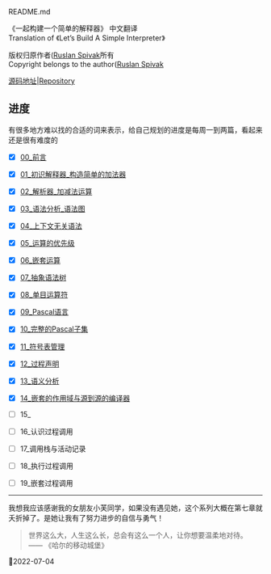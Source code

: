 README.md

《一起构建一个简单的解释器》 中文翻译  
Translation of 《Let’s Build A Simple Interpreter》 

版权归原作者([Ruslan Spivak](https://ruslanspivak.com/)所有  
Copyright belongs to the author([Ruslan Spivak](https://ruslanspivak.com/)

[源码地址](https://github.com/rspivak/lsbasi)|[Repository](https://github.com/rspivak/lsbasi)

## 进度  

有很多地方难以找的合适的词来表示，给自己规划的进度是每周一到两篇，看起来还是很有难度的

- [x] [00_前言](./lsbasi_cn/00_前言.md)  
- [x] [01_初识解释器_构造简单的加法器](./lsbasi_cn/01_初识解释器_构造简单的加法器.md)  
- [x] [02_解析器_加减法运算](./lsbasi_cn/02_解析器_加减法运算.md)  
- [x] [03_语法分析_语法图](./lsbasi_cn/03_语法分析_语法图.md)  
- [x] [04_上下文无关语法](./lsbasi_cn/04_上下文无关语法.md)  
- [x] [05_运算的优先级](./lsbasi_cn/05_运算的优先级.md)  
- [x] [06_嵌套运算](./lsbasi_cn/06_表达式嵌套.md)  
- [x] [07_抽象语法树](./lsbasi_cn/07_抽象语法树.md)  
- [x] [08_单目运算符](./lsbasi_cn/08_单目运算符.md)  
- [x] [09_Pascal语言](./lsbasi_cn/09_Pascal语言.md)  
- [x] [10_完整的Pascal子集](./lsbasi_cn/10_完整的Pascal子集.md)
- [x] [11_符号表管理](./lsbasi_cn/11_符号表管理.md)  
- [x] [12_过程声明](./lsbasi_cn/12_过程声明.md)  
- [x] [13_语义分析](./lsbasi_cn/13_语义分析.md)
- [x] [14_嵌套的作用域与源到源的编译器](./lsbasi_cn/14_嵌套的作用域与源到源的编译器.md)  
- [ ] 15_  
- [ ] 16_认识过程调用  
- [ ] 17_调用栈与活动记录  
- [ ] 18_执行过程调用  
- [ ] 19_嵌套过程调用  


-----  
我想我应该感谢我的女朋友小芙同学，如果没有遇见她，这个系列大概在第七章就夭折掉了。是她让我有了努力进步的自信与勇气！  
  > 世界这么大，人生这么长，总会有这么一个人，让你想要温柔地对待。   
  > —— 《哈尔的移动城堡》   
  
📅2022-07-04
